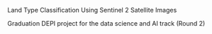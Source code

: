 Land Type Classification Using Sentinel 2 Satellite Images

Graduation DEPI project for the data science and AI track (Round 2)
